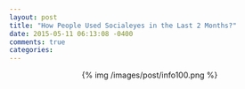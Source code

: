 ```yaml
---
layout: post
title: "How People Used Socialeyes in the Last 2 Months?"
date: 2015-05-11 06:13:08 -0400
comments: true
categories: 
---
```

<p style="text-align:center">
{% img /images/post/info100.png %}
</p>